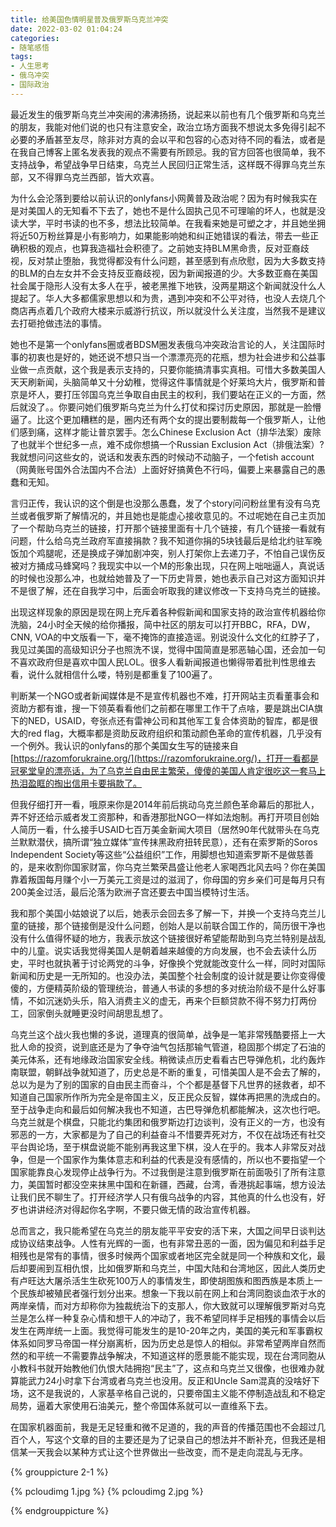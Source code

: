 ```yaml
---
title: 给美国色情明星普及俄罗斯乌克兰冲突
date: 2022-03-02 01:04:24
categories:
- 随笔感悟
tags:
- 人生思考
- 俄乌冲突
- 国际政治
---
```


最近发生的俄罗斯乌克兰冲突闹的沸沸扬扬，说起来以前也有几个俄罗斯和乌克兰的朋友，我能对他们说的也只有注意安全，政治立场方面我不想说太多免得引起不必要的矛盾甚至友尽，除非对方真的会以平和包容的心态对待不同的看法，或者是在我自己博客上匿名发表我的观点不需要有所顾忌。我的官方回答也很简单，我不支持战争，希望战争早日结束，乌克兰人民回归正常生活，这样既不得罪乌克兰东部，又不得罪乌克兰西部，皆大欢喜。

<!-- more -->

为什么会沦落到要给以前认识的onlyfans小网黄普及政治呢？因为有时候我实在是对美国人的无知看不下去了，她也不是什么固执己见不可理喻的坏人，也就是没读大学，平时书读的也不多，想法比较简单。在我看来她是可塑之才，并且她坐拥将近50万粉丝算是小有影响力，如果能影响她和纠正她错误的看法，带去一些正确积极的观点，也算我造福社会积德了。之前她支持BLM黑命贵，反对亚裔歧视，反对禁止堕胎，我觉得都没有什么问题，甚至感到有点欣慰，因为大多数支持的BLM的白左女并不会支持反亚裔歧视，因为新闻报道的少。大多数亚裔在美国社会属于隐形人没有太多人在乎，被老黑推下地铁，没两星期这个新闻就没什么人提起了。华人大多都儒家思想以和为贵，遇到冲突和不公平对待，也没人去烧几个商店再点着几个政府大楼来示威游行抗议，所以就没什么关注度，当然我不是建议去打砸抢做违法的事情。

她也不是第一个onlyfans圈或者BDSM圈发表俄乌冲突政治言论的人，关注国际时事的初衷也是好的，她还说不想只当一个漂漂亮亮的花瓶，想为社会进步和公益事业做一点贡献，这个我是表示支持的，只要你能搞清事实真相。可惜大多数美国人天天刷新闻，头脑简单又十分幼稚，觉得这件事情就是个好莱坞大片，俄罗斯和普京是坏人，要打压邻国乌克兰争取自由民主的权利，我们要站在正义的一方面，然后就没了。。你要问她们俄罗斯乌克兰为什么打仗和探讨历史原因，那就是一脸懵逼了。比这个更加糟糕的是，圈内还有两个女的提出要制裁每一个俄罗斯人，让他们感到痛，这样才能让普京罢手。怎么Chinese Exclusion Act（排华法案）废除了也就半个世纪多一点，难不成你想搞一个Russian Exclusion Act（排俄法案）? 我就想问问这些女的，说话和发表东西的时候动不动脑子，一个fetish account（网黄账号国外合法国内不合法）上面好好搞黄色不行吗，偏要上来暴露自己的愚蠢和无知。

言归正传，我认识的这个倒是也没那么愚蠢，发了个story问问粉丝里有没有乌克兰或者俄罗斯了解情况的，并且她也是能虚心接收意见的。不过呢她在自己主页加了一个帮助乌克兰的链接，打开那个链接里面有十几个链接，有几个链接一看就有问题，什么给乌克兰政府军直接捐款？我不知道你捐的5块钱最后是给北约驻军晚饭加个鸡腿呢，还是换成子弹加剧冲突，别人打架你上去递刀子，不怕自己误伤反被对方捅成马蜂窝吗？我现实中以一个M的形象出现，只在网上咄咄逼人，真说话的时候也没那么冲，也就给她普及了一下历史背景，她也表示自己对这方面知识并不是很了解，还在自我学习中，后面会听取我的建议修改一下支持乌克兰的链接。

出现这样现象的原因是现在网上充斥着各种假新闻和国家支持的政治宣传机器给你洗脑，24小时全天候的给你播报，简中社区的朋友可以打开BBC，RFA，DW，CNN, VOA的中文版看一下，毫不掩饰的直接造谣。别说没什么文化的红脖子了，我见过美国的高级知识分子也照洗不误，觉得中国简直是邪恶轴心国，还会加一句不喜欢政府但是喜欢中国人民LOL。很多人看新闻报道也懒得带着批判性思维去看，说什么就相信什么喽，特别是都重复了100遍了。

判断某一个NGO或者新闻媒体是不是宣传机器也不难，打开网站主页看董事会和资助方都有谁，搜一下领英看看他们之前都在哪里工作干了点啥，要是跳出CIA旗下的NED，USAID，夸张点还有雷神公司和其他军工复合体资助的智库，都是很大的red flag，大概率都是资助反政府组织和策动颜色革命的宣传机器，几乎没有一个例外。我认识的onlyfans的那个美国女生写的链接来自[https://razomforukraine.org/](https://razomforukraine.org/)，打开一看都是冠冕堂皇的漂亮话，为了乌克兰自由民主繁荣，傻傻的美国人肯定很吃这一套马上热泪盈眶的掏出信用卡要捐款了。

但我仔细打开一看，哦原来你是2014年前后挑动乌克兰颜色革命幕后的那批人，弄不好还给示威者发工资那种，和香港那批NGO一样如法炮制。再打开项目创始人简历一看，什么接手USAID七百万美金新闻大项目（居然90年代就带头在乌克兰默默潜伏，搞所谓“独立媒体”宣传抹黑政府扭转民意），还有在索罗斯的Soros Independent Society等这些“公益组织”工作，用脚想也知道索罗斯不是做慈善的，是来收割你国家财富，你乌克兰繁荣昌盛让他老人家喝西北风去吗？你在美国靠着叛国每月赚个小一万美元工资是过的滋润了，你母国的穷乡亲们可是每月只有200美金过活，最后沦落为欧洲子宫还要去中国当模特讨生活。

我和那个美国小姑娘说了以后，她表示会回去多了解一下，并换一个支持乌克兰儿童的链接，那个链接倒是没什么问题，创始人是以前联合国工作的，简历很干净也没有什么值得怀疑的地方，我表示放这个链接很好希望能帮助到乌克兰特别是战乱中的儿童。说实话我觉得美国人是朝着越来越傻的方向发展，也不会去读什么历史，平时也就执著于讨论两党的斗争，好像换个党就能改变什么一样，同时对国际新闻和历史是一无所知的。也没办法，美国整个社会制度的设计就是要让你变得傻傻的，方便精英阶级的管理统治，普通人书读的多想的多对统治阶级不是什么好事情，不如沉迷奶头乐，陷入消费主义的虚无，再来个巨额贷款不得不努力打两份工，回家倒头就睡更没时间胡思乱想了。

乌克兰这个战火我也懒的多说，道理真的很简单，战争是一笔非常残酷要搭上一大批人命的投资，说到底还是为了争夺油气包括那输气管道，稳固那个绑定了石油的美元体系，还有地缘政治国家安全线。稍微读点历史看看古巴导弹危机，北约轰炸南联盟，朝鲜战争就知道了，历史总是不断的重复，可惜美国人是不会去了解的，总以为是为了别的国家的自由民主而奋斗，个个都是基督下凡世界的拯救者，却不知道自己国家所作所为完全是帝国主义，反正民众反智，媒体再把黑的洗成白的。至于战争走向和最后如何解决我也不知道，古巴导弹危机都能解决，这次也行吧。乌克兰就是个棋盘，只能北约集团和俄罗斯边打边谈判，没有正义的一方，也没有邪恶的一方，大家都是为了自己的利益奋斗不惜要弄死对方，不仅在战场还有社交平台舆论场，至于棋盘说能不能别再我这里下棋，没人在乎的。我本人非常反对战争，但是一个国家作为集体意志和利益的代表是没有感情的，所以也不要指望一个国家能靠良心发现停止战争行为。不过我倒是注意到俄罗斯在前面吸引了所有注意力，美国暂时都没空来抹黑中国和在新疆，西藏，台湾，香港挑起事端，想方设法让我们民不聊生了。打开经济学人只有俄乌战争的内容，其他真的什么也没有，好歹也讲讲经济对得起你名字啊，不要只做无情的政治宣传机器。

总而言之，我只能希望在乌克兰的朋友能平平安安的活下来，大国之间早日谈判达成协议结束战争。人性有光辉的一面，也有非常丑恶的一面，因为偏见和利益手足相残也是常有的事情，很多时候两个国家或者地区完全就是同一个种族和文化，最后却要闹到互相仇恨，比如俄罗斯和乌克兰，中国大陆和台湾地区，因此人类历史有卢旺达大屠杀活生生砍死100万人的事情发生，即使胡图族和图西族是本质上一个民族却被殖民者强行划分出来。想象一下我以前在网上和台湾同胞谈血浓于水的两岸亲情，而对方却称你为独裁统治下的支那人，你大致就可以理解俄罗斯对乌克兰是怎么样一种复杂心情和想干人的冲动了，我不希望同样手足相残的事情会以后发生在两岸统一上面。我觉得可能发生的是10-20年之内，美国的美元和军事霸权体系如同罗马帝国一样分崩离析，因为历史总是惊人的相似。非常希望两岸自然而然的和平统一不需要靠战争解决，不知道这样的愿景能不能实现，现在台湾同胞从小教科书就开始教他们仇恨大陆拥抱“民主”了，这点和乌克兰又很像，也很难办就算能武力24小时拿下台湾或者乌克兰也没用。反正和Uncle Sam混真的没啥好下场，这不是我说的，人家基辛格自己说的，只要帝国主义能不停制造战乱和不稳定局势，逼着大家使用石油美元，整个帝国体系就可以一直维系下去。

在国家机器面前，我是无足轻重和微不足道的，我的声音的传播范围也不会超过几百个人，写这个文章的目的主要还是为了记录自己的想法并不断补充，但我还是相信某一天我会以某种方式让这个世界做出一些改变，而不是走向混乱与无序。


{% grouppicture 2-1 %}

{% pcloudimg 1.jpg %}
{% pcloudimg 2.jpg %}

{% endgrouppicture %}
